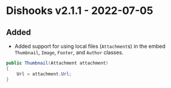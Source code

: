 ﻿# Dishooks v2.1.1 - 2022-07-05

## Added
- Added support for using local files (`Attachment`s) in the embed `Thumbnail`, `Image`, `Footer`, and `Author` classes.

```csharp
public Thumbnail(Attachment attachment)
{
    Url = attachment.Url;
}
```